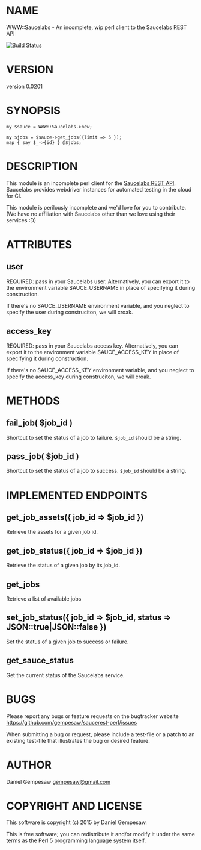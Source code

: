 # NAME

WWW::Saucelabs - An incomplete, wip perl client to the Saucelabs REST API

[![Build Status](https://travis-ci.org/gempesaw/saucerest-perl.svg?branch=master)](https://travis-ci.org/gempesaw/saucerest-perl)

# VERSION

version 0.0201

# SYNOPSIS

    my $sauce = WWW::Saucelabs->new;

    my $jobs = $sauce->get_jobs({limit => 5 });
    map { say $_->{id} } @$jobs;

# DESCRIPTION

This module is an incomplete perl client for the [Saucelabs REST
API](https://docs.saucelabs.com/reference/rest-api/). Saucelabs
provides webdriver instances for automated testing in the cloud for
CI.

This module is perilously incomplete and we'd love for you to
contribute. (We have no affiliation with Saucelabs other than we love
using their services :D)

# ATTRIBUTES

## user

REQUIRED: pass in your Saucelabs user. Alternatively, you can
export it to the environment variable SAUCE\_USERNAME in place of
specifying it during construction.

If there's no SAUCE\_USERNAME environment variable, and you neglect to
specify the user during construciton, we will croak.

## access\_key

REQUIRED: pass in your Saucelabs access key. Alternatively, you can
export it to the environment variable SAUCE\_ACCESS\_KEY in place of
specifying it during construction.

If there's no SAUCE\_ACCESS\_KEY environment variable, and you neglect to
specify the access\_key during construciton, we will croak.

# METHODS

## fail\_job( $job\_id )

Shortcut to set the status of a job to failure. `$job_id` should be a
string.

## pass\_job( $job\_id )

Shortcut to set the status of a job to success. `$job_id` should be a
string.

# IMPLEMENTED ENDPOINTS

## get\_job\_assets({ job\_id => $job\_id })

Retrieve the assets for a given job id.

## get\_job\_status({ job\_id => $job\_id })

Retrieve the status of a given job by its job\_id.

## get\_jobs

Retrieve a list of available jobs

## set\_job\_status({ job\_id => $job\_id, status => JSON::true|JSON::false })

Set the status of a given job to success or failure.

## get\_sauce\_status

Get the current status of the Saucelabs service.

# BUGS

Please report any bugs or feature requests on the bugtracker website
https://github.com/gempesaw/saucerest-perl/issues

When submitting a bug or request, please include a test-file or a
patch to an existing test-file that illustrates the bug or desired
feature.

# AUTHOR

Daniel Gempesaw <gempesaw@gmail.com>

# COPYRIGHT AND LICENSE

This software is copyright (c) 2015 by Daniel Gempesaw.

This is free software; you can redistribute it and/or modify it under
the same terms as the Perl 5 programming language system itself.
